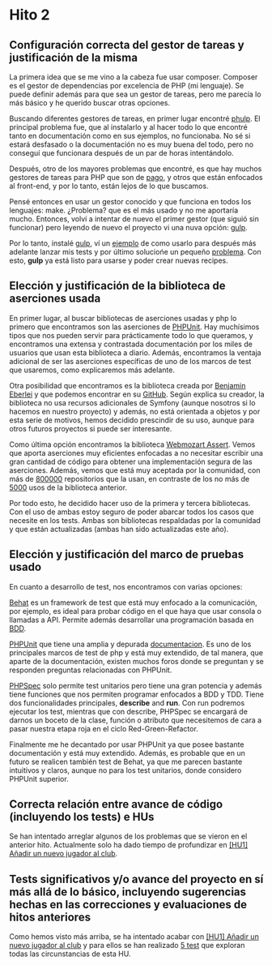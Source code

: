 # Hito 2

## Configuración correcta del gestor de tareas y justificación de la misma

La primera idea que se me vino a la cabeza fue usar composer. Composer es el gestor de dependencias por excelencia de PHP (mi lenguaje). Se puede definir además para que sea un gestor de tareas, pero me parecía lo más básico y he querido buscar otras opciones.

Buscando diferentes gestores de tareas, en primer lugar encontré [phulp](https://github.com/reisraff/phulp). El principal problema fue, que al instalarlo y al hacer todo lo que encontré tanto en documentación como en sus ejemplos, no funcionaba. No sé si estará desfasado o la documentación no es muy buena del todo, pero no conseguí que funcionara después de un par de horas intentándolo. 

Después, otro de los mayores problemas que encontré, es que hay muchos gestores de tareas para PHP que son de [pago](https://codecanyon.net/category/php-scripts?tags=task%20manager), y otros que están enfocados al front-end, y por lo tanto, están lejos de lo que buscamos.

Pensé entonces en usar un gestor conocido y que funciona en todos los lenguajes: make. ¿Problema? que es el más usado y no me aportaría mucho. Entonces, volví a intentar de nuevo el primer gestor (que siguió sin funcionar) pero leyendo de nuevo el proyecto vi una nuva opción: [gulp](https://gulpjs.com/docs/en/getting-started/quick-start).

Por lo tanto, instalé [gulp](https://gulpjs.com/docs/en/getting-started/quick-start), ví un [ejemplo](https://blog.zackad.dev/en/2017/12/23/using-gulp-to-automatically-run-phpunit-test-after-saving-file.html) de como usarlo para después más adelante lanzar mis tests  y por último soluciońe un pequeño [problema](https://stackoverflow.com/questions/36897877/gulp-error-the-following-tasks-did-not-complete-did-you-forget-to-signal-async). Con esto, **gulp** ya está listo para usarse y poder crear nuevas recipes.

## Elección y justificación de la biblioteca de aserciones usada

En primer lugar, al buscar bibliotecas de aserciones usadas y php lo primero que encontramos son las aserciones de [PHPUnit](https://phpunit.readthedocs.io/es/latest/assertions.html). Hay muchísimos tipos que nos pueden servir para prácticamente todo lo que queramos, y encontramos una extensa y contrastada documentación por los miles de usuarios que usan esta biblioteca a diario. Además, encontramos la ventaja adicional de ser las aserciones específicas de uno de los marcos de test que usaremos, como explicaremos más adelante.

Otra posibilidad que encontramos es la biblioteca creada por [Benjamin Eberlei](https://laravel-news.com/assertion-library-for-php) y que podemos encontrar en su [GitHub](https://github.com/beberlei/assert). Según explica su creador, la biblioteca no usa recursos adicionales de Symfony (aunque nosotros si lo hacemos en nuestro proyecto) y además, no está orientada a objetos y por esta serie de motivos, hemos decidido prescindir de su uso, aunque para otros futuros proyectos si puede ser interesante.

Como última opción encontramos la biblioteca [Webmozart Assert](https://github.com/webmozart/assert). Vemos que aporta aserciones muy eficientes enfocadas a no necesitar escribir una gran cantidad de código para obtener una implementación segura de las aserciones. Además, vemos que está muy aceptada por la comunidad, con más de [800000](https://github.com/webmozart/assert/network/dependents?package_id=UGFja2FnZS01NDI5NDA3ODI%3D) repositorios que la usan, en contraste de los no más de [5000](https://github.com/beberlei/assert/network/dependents?package_id=UGFja2FnZS01NDg5MzI2Mzg%3D) usos de la biblioteca anterior.

Por todo esto, he decidido hacer uso de la primera y tercera bibliotecas. Con el uso de ambas estoy seguro de poder abarcar todos los casos que necesite en los tests. Ambas son bibliotecas respaldadas por la comunidad y que están actualizadas (ambas han sido actualizadas este año).

## Elección y justificación del marco de pruebas usado
En cuanto a desarrollo de test, nos encontramos con varias opciones:

[Behat](https://docs.behat.org/en/latest/) es un framework de test que está muy enfocado a la comunicación, por ejemplo, es ideal para probar código en el que haya que usar consola o llamadas a API. Permite además desarrollar una programación basada en [BDD](https://en.wikipedia.org/wiki/Behavior-driven_development).

[PHPUnit](https://phpunit.de/) que tiene una amplia y depurada [documentacion](https://phpunit.readthedocs.io/es/latest/). Es uno de los principales marcos de test de php y está muy extendido, de tal manera, que aparte de la documentación, existen muchos foros donde se preguntan y se responden preguntas relacionadas con PHPUnit.

[PHPSpec](http://www.phpspec.net/en/stable/) solo permite test unitarios pero tiene una gran potencia y además tiene funciones que nos permiten programar enfocados a BDD y TDD. Tiene dos funcionalidades principales, **describe** and **run**. Con run podremos ejecutar los test, mientras que con describe, PHPSpec se encargará de darnos un boceto de la clase, función o atributo que necesitemos de cara a pasar nuestra etapa roja en el ciclo Red-Green-Refactor. 

Finalmente me he decantado por usar PHPUnit ya que posee bastante documentación y está muy extendido. Además, es probable que en un futuro se realicen también test de Behat, ya que me parecen bastante intuitivos y claros, aunque no para los test unitarios, donde considero PHPUnit superior.

## Correcta relación entre avance de código (incluyendo los tests) e HUs

Se han intentado arreglar algunos de los problemas que se vieron en el anterior hito. Actualmente solo ha dado tiempo de profundizar en [[HU1] Añadir un nuevo jugador al club](https://github.com/manuelorantes/EloPuertaElvira/issues/7).

## Tests significativos y/o avance del proyecto en sí más allá de lo básico, incluyendo sugerencias hechas en las correcciones y evaluaciones de hitos anteriores

Como hemos visto más arriba, se ha intentado acabar con [[HU1] Añadir un nuevo jugador al club](https://github.com/manuelorantes/EloPuertaElvira/issues/7) y para ellos se han realizado [5 test](https://github.com/manuelorantes/EloPuertaElvira/blob/main/Tests/Entity/AdminTest.php) que exploran todas las circunstancias de esta HU.



